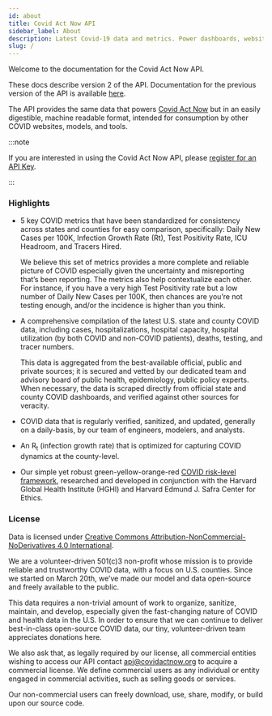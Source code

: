 ```yaml
---
id: about
title: Covid Act Now API
sidebar_label: About
description: Latest Covid-19 data and metrics. Power dashboards, websites, and apps.  Data tracking all US states, counties, and metros.  Register for an API key.
slug: /
---
```


Welcome to the documentation for the Covid Act Now API.

These docs describe version 2 of the API.
Documentation for the previous version of the API is available [here](https://github.com/covid-projections/covid-data-model/blob/main/api/README.V1.md).

The API provides the same data that powers [Covid Act Now](https://covidactnow.org)
but in an easily digestible, machine readable format, intended for consumption by other COVID websites, models, and tools.

:::note

If you are interested in using the Covid Act Now API, please
[register for an API Key](/access).

:::

### Highlights

- 5 key COVID metrics that have been standardized for consistency across states and counties for easy comparison, specifically: Daily New Cases per 100K, Infection Growth Rate (Rt), Test Positivity Rate, ICU Headroom, and Tracers Hired.

  We believe this set of metrics provides a more complete and reliable picture of COVID especially given the uncertainty and misreporting that’s been reporting. The metrics also help contextualize each other. For instance, if you have a very high Test Positivity rate but a low number of Daily New Cases per 100K, then chances are you’re not testing enough, and/or the incidence is higher than you think.

- A comprehensive compilation of the latest U.S. state and county COVID data, including cases, hospitalizations, hospital capacity, hospital utilization (by both COVID and non-COVID patients), deaths, testing, and tracer numbers.

  This data is aggregated from the best-available official, public and private sources; it is secured and vetted by our dedicated team and advisory board of public health, epidemiology, public policy experts. When necessary, the data is scraped directly from official state and county COVID dashboards, and verified against other sources for veracity.

- COVID data that is regularly verified, sanitized, and updated, generally on a daily-basis, by our team of engineers, modelers, and analysts.

- An R<sub>t</sub> (infection growth rate) that is optimized for capturing COVID dynamics at the county-level. <!-- Read more about how it’s calculated here. -->

- Our simple yet robust green-yellow-orange-red [COVID risk-level framework](https://globalepidemics.org/wp-content/uploads/2020/09/key_metrics_and_indicators_v5-1.pdf), researched and developed in conjunction with the Harvard Global Health Institute (HGHI) and Harvard Edmund J. Safra Center for Ethics.

### License

Data is licensed under [Creative Commons Attribution-NonCommercial-NoDerivatives 4.0 International](https://creativecommons.org/licenses/by-nc-nd/4.0/).

We are a volunteer-driven 501(c)3 non-profit whose mission is to provide reliable and trustworthy COVID data,
with a focus on U.S. counties. Since we started on March 20th, we’ve made our model and data open-source
and freely available to the public.

This data requires a non-trivial amount of work to organize, sanitize, maintain, and develop,
especially given the fast-changing nature of COVID and health data in the U.S. In order to
ensure that we can continue to deliver best-in-class open-source COVID data, our tiny,
volunteer-driven team appreciates donations here.

We also ask that, as legally required by our license, all commercial entities wishing to
access our API contact <api@covidactnow.org> to acquire a commercial license. We define
commercial users as any individual or entity engaged in commercial activities, such as selling goods or services.

Our non-commercial users can freely download, use, share, modify, or build upon our source code.
